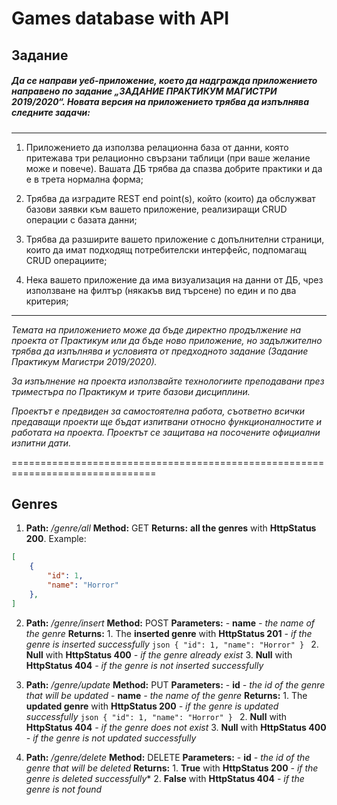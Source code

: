 # Games database with API

## Задание

##### Да се направи уеб-приложение, което да надгражда приложението направено по задание „ЗАДАНИЕ ПРАКТИКУМ МАГИСТРИ 2019/2020“. Новата версия на приложението трябва да изпълнява следните задачи:

-------------------------------------------------------------------------------

1. Приложението да използва релационна база от данни, която притежава три релационно свързани таблици (при ваше желание може и повече). Вашата ДБ трябва да спазва добрите практики и да е в трета нормална форма;

2. Трябва да изградите REST end point(s), който (които) да обслужват базови заявки към вашето приложение, реализиращи CRUD операции с базата данни;

3. Трябва да разширите вашето приложение с допълнителни страници, които да имат подходящ потребителски интерфейс, подпомагащ CRUD операциите;

4. Нека вашето приложение да има визуализация на данни от ДБ, чрез използване на филтър (някакъв вид търсене) по един и по два критерия;

-------------------------------------------------------------------------------

*Темата на приложението може да бъде директно продължение на проекта от Практикум или да бъде ново приложение, но задължително трябва да изпълнява и условията от предходното задание (Задание Практикум Магистри 2019/2020).*

*За изпълнение на проекта използвайте технологиите преподавани през триместъра по Практикум и трите базови дисциплини.*

*Проектът е предвиден за самостоятелна работа, съответно всички предаващи проекти ще бъдат изпитвани относно функционалностите и работата на проекта. Проектът се защитава на посочените официални изпитни дати.*


===============================================================================


## Genres

1. **Path:** */genre/all*
	**Method:** GET
	**Returns:** **all the genres** with **HttpStatus 200**. Example:
```json
[
    {
        "id": 1,
        "name": "Horror"
    },
]
```

2. **Path:** */genre/insert*
	**Method:** POST
	**Parameters:**
		- **name** *- the name of the genre*
	**Returns:**
		1. The **inserted genre** with **HttpStatus 201** *- if the genre is inserted successfully*
			```json
			{
				"id": 1,
				"name": "Horror"
			}
			```
		2. **Null** with **HttpStatus 400** *- if the genre already exist*
		3. **Null** with **HttpStatus 404** *- if the genre is not inserted successfully*
		
3. **Path:** */genre/update*
	**Method:** PUT
	**Parameters:**
		- **id** *- the id of the genre that will be updated*
		- **name** *- the name of the genre*
	**Returns:**
		1. The **updated genre** with **HttpStatus 200** *- if the genre is updated successfully*
			```json
			{
				"id": 1,
				"name": "Horror"
			}
			```
		2. **Null** with **HttpStatus 404** *- if the genre does not exist*
		3. **Null** with **HttpStatus 400** *- if the genre is not updated successfully*
		
4. **Path:** */genre/delete*
	**Method:** DELETE
	**Parameters:**
		- **id** *- the id of the genre that will be deleted*
	**Returns:**
		1. **True** with **HttpStatus 200** *- if the genre is deleted successfully**
		2. **False** with **HttpStatus 404** *- if the genre is not found*
